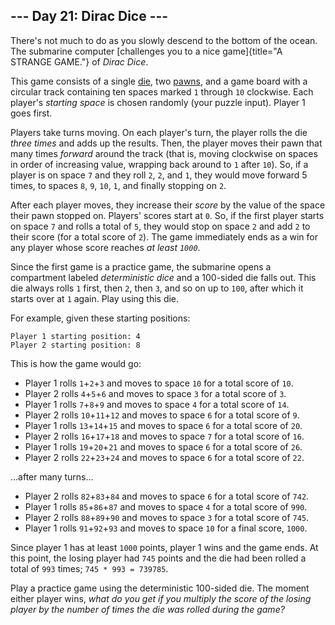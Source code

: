 ## \-\-- Day 21: Dirac Dice \-\--

There\'s not much to do as you slowly descend to the bottom of the
ocean. The submarine computer [challenges you to a nice
game]{title="A STRANGE GAME."} of *Dirac Dice*.

This game consists of a single
[die](https://en.wikipedia.org/wiki/Dice), two
[pawns](https://en.wikipedia.org/wiki/Glossary_of_board_games#piece),
and a game board with a circular track containing ten spaces marked `1`
through `10` clockwise. Each player\'s *starting space* is chosen
randomly (your puzzle input). Player 1 goes first.

Players take turns moving. On each player\'s turn, the player rolls the
die *three times* and adds up the results. Then, the player moves their
pawn that many times *forward* around the track (that is, moving
clockwise on spaces in order of increasing value, wrapping back around
to `1` after `10`). So, if a player is on space `7` and they roll `2`,
`2`, and `1`, they would move forward 5 times, to spaces `8`, `9`, `10`,
`1`, and finally stopping on `2`.

After each player moves, they increase their *score* by the value of the
space their pawn stopped on. Players\' scores start at `0`. So, if the
first player starts on space `7` and rolls a total of `5`, they would
stop on space `2` and add `2` to their score (for a total score of `2`).
The game immediately ends as a win for any player whose score reaches
*at least `1000`*.

Since the first game is a practice game, the submarine opens a
compartment labeled *deterministic dice* and a 100-sided die falls out.
This die always rolls `1` first, then `2`, then `3`, and so on up to
`100`, after which it starts over at `1` again. Play using this die.

For example, given these starting positions:

    Player 1 starting position: 4
    Player 2 starting position: 8

This is how the game would go:

-   Player 1 rolls `1`+`2`+`3` and moves to space `10` for a total score
    of `10`.
-   Player 2 rolls `4`+`5`+`6` and moves to space `3` for a total score
    of `3`.
-   Player 1 rolls `7`+`8`+`9` and moves to space `4` for a total score
    of `14`.
-   Player 2 rolls `10`+`11`+`12` and moves to space `6` for a total
    score of `9`.
-   Player 1 rolls `13`+`14`+`15` and moves to space `6` for a total
    score of `20`.
-   Player 2 rolls `16`+`17`+`18` and moves to space `7` for a total
    score of `16`.
-   Player 1 rolls `19`+`20`+`21` and moves to space `6` for a total
    score of `26`.
-   Player 2 rolls `22`+`23`+`24` and moves to space `6` for a total
    score of `22`.

\...after many turns\...

-   Player 2 rolls `82`+`83`+`84` and moves to space `6` for a total
    score of `742`.
-   Player 1 rolls `85`+`86`+`87` and moves to space `4` for a total
    score of `990`.
-   Player 2 rolls `88`+`89`+`90` and moves to space `3` for a total
    score of `745`.
-   Player 1 rolls `91`+`92`+`93` and moves to space `10` for a final
    score, `1000`.

Since player 1 has at least `1000` points, player 1 wins and the game
ends. At this point, the losing player had `745` points and the die had
been rolled a total of `993` times; `745 * 993 = 739785`.

Play a practice game using the deterministic 100-sided die. The moment
either player wins, *what do you get if you multiply the score of the
losing player by the number of times the die was rolled during the
game?*
